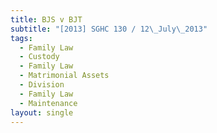 ```yaml
---
title: BJS v BJT
subtitle: "[2013] SGHC 130 / 12\_July\_2013"
tags:
  - Family Law
  - Custody
  - Family Law
  - Matrimonial Assets
  - Division
  - Family Law
  - Maintenance
layout: single
---
```


